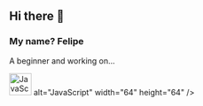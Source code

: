 ## Hi there 👋

### My name? Felipe
A beginner and working on...

<!-- Tech icons (sem CSS externo) -->
<p>
  <img src="https://cdn.jsdelivr.net/gh/devicons/devicon@2.16.0/icons/javascript/javascript-original.svg" alt="JavaScript" width="40" height="40" />
  <!-- adicione outros ícones repetindo a linha acima --> alt="JavaScript" width="64" height="64" />
</p>
